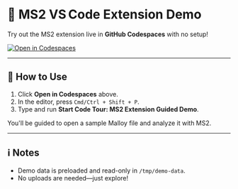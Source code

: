 # 🧪 MS2 VS Code Extension Demo

Try out the MS2 extension live in **GitHub Codespaces** with no setup!

[![Open in Codespaces](https://github.com/codespaces/badge.svg)](https://github.com/codespaces/new?repo=sagarswamirao/ms2-demo)

---

## 🚀 How to Use

1. Click **Open in Codespaces** above.
2. In the editor, press `Cmd/Ctrl + Shift + P`.
3. Type and run **Start Code Tour: MS2 Extension Guided Demo**.

You'll be guided to open a sample Malloy file and analyze it with MS2.

---

## ℹ️ Notes

- Demo data is preloaded and read-only in `/tmp/demo-data`.
- No uploads are needed—just explore!
